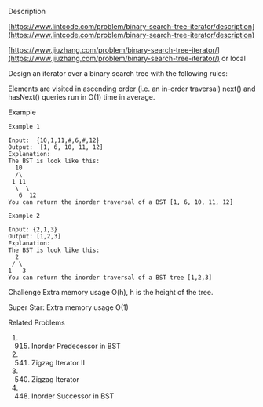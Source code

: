 Description

[https://www.lintcode.com/problem/binary-search-tree-iterator/description](https://www.lintcode.com/problem/binary-search-tree-iterator/description)

[https://www.jiuzhang.com/problem/binary-search-tree-iterator/](https://www.jiuzhang.com/problem/binary-search-tree-iterator/) or local

Design an iterator over a binary search tree with the following rules:

Elements are visited in ascending order (i.e. an in-order traversal)
next() and hasNext() queries run in O(1) time in average.

Example
```
Example 1

Input:  {10,1,11,#,6,#,12}
Output:  [1, 6, 10, 11, 12]
Explanation:
The BST is look like this:
  10
  /\
 1 11
  \  \
   6  12
You can return the inorder traversal of a BST [1, 6, 10, 11, 12]

Example 2

Input: {2,1,3}
Output: [1,2,3]
Explanation:
The BST is look like this:
  2
 / \
1   3
You can return the inorder traversal of a BST tree [1,2,3]
```

Challenge
Extra memory usage O(h), h is the height of the tree.

Super Star: Extra memory usage O(1)

Related Problems
1. 915. Inorder Predecessor in BST
2. 541. Zigzag Iterator II
3. 540. Zigzag Iterator
4. 448. Inorder Successor in BST
